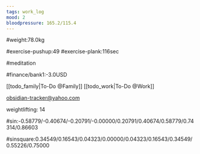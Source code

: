 ```yaml
---
tags: work_log
mood: 2
bloodpressure: 165.2/115.4
---
```


#weight:78.0kg

#exercise-pushup:49
#exercise-plank:116sec

#meditation



#finance/bank1:-3.0USD

[[todo_family|To-Do @Family]]
[[todo_work|To-Do @Work]]

obsidian-tracker@yahoo.com

weightlifting: 14

#sin:-0.58779/-0.40674/-0.20791/-0.00000/0.20791/0.40674/0.58779/0.74314/0.86603

#sinsquare:0.34549/0.16543/0.04323/0.00000/0.04323/0.16543/0.34549/0.55226/0.75000

